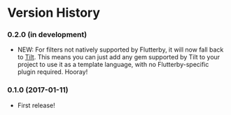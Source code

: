 # Version History

### 0.2.0 (in development)

- NEW: For filters not natively supported by Flutterby, it will now fall back to [Tilt]. This means you can just add any gem supported by Tilt to your project to use it as a template language, with no Flutterby-specific plugin required. Hooray!

### 0.1.0 (2017-01-11)

- First release!




[Tilt]: https://github.com/rtomayko/tilt
